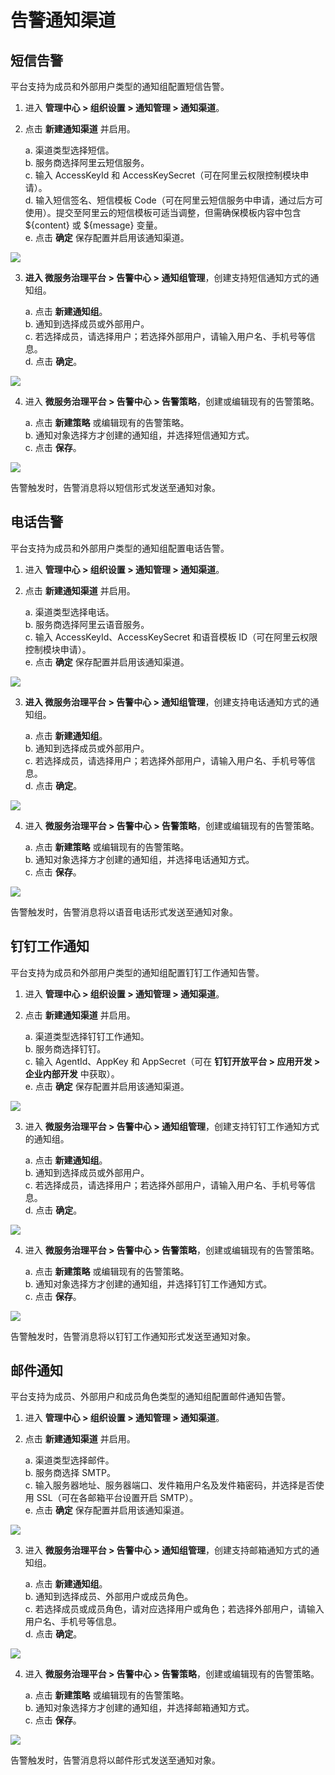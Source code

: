 # 告警通知渠道

## 短信告警

平台支持为成员和外部用户类型的通知组配置短信告警。 

1. 进入 **管理中心 > 组织设置 > 通知管理 > 通知渠道**。
 
2. 点击 **新建通知渠道** 并启用。 
  
    a. 渠道类型选择短信。  
    b. 服务商选择阿里云短信服务。   
    c. 输入 AccessKeyId 和 AccessKeySecret（可在阿里云权限控制模块申请）。  
    d. 输入短信签名、短信模板 Code（可在阿里云短信服务中申请，通过后方可使用）。提交至阿里云的短信模板可适当调整，但需确保模板内容中包含 ${content} 或 ${message} 变量。  
    e. 点击 **确定** 保存配置并启用该通知渠道。  
 
![](http://terminus-paas.oss-cn-hangzhou.aliyuncs.com/paas-doc/2021/12/24/fc5a8e55-cb82-4b98-a5d9-f3cdc31d5f78.png)  

3. **进入 微服务治理平台 > 告警中心 > 通知组管理**，创建支持短信通知方式的通知组。
  
    a. 点击 **新建通知组**。  
    b. 通知到选择成员或外部用户。   
    c. 若选择成员，请选择用户；若选择外部用户，请输入用户名、手机号等信息。  
    d. 点击 **确定**。  
 
![](http://terminus-paas.oss-cn-hangzhou.aliyuncs.com/paas-doc/2021/12/24/cf53bca6-4b9f-4b08-bcd7-4a1e0dc1567d.png)  

4. 进入 **微服务治理平台 > 告警中心 > 告警策略**，创建或编辑现有的告警策略。 
  
    a. 点击 **新建策略** 或编辑现有的告警策略。  
    b. 通知对象选择方才创建的通知组，并选择短信通知方式。   
    c. 点击 **保存**。  
 
![](http://terminus-paas.oss-cn-hangzhou.aliyuncs.com/paas-doc/2021/12/24/05b7179a-516f-4fd6-bdd2-6db19bf08877.png)  

告警触发时，告警消息将以短信形式发送至通知对象。  

## 电话告警

平台支持为成员和外部用户类型的通知组配置电话告警。

1. 进入 **管理中心 > 组织设置 > 通知管理 > 通知渠道**。
 
2. 点击 **新建通知渠道** 并启用。 
  
    a. 渠道类型选择电话。  
    b. 服务商选择阿里云语音服务。   
    c. 输入 AccessKeyId、AccessKeySecret 和语音模板 ID（可在阿里云权限控制模块申请）。  
    e. 点击 **确定** 保存配置并启用该通知渠道。  

![](http://terminus-paas.oss-cn-hangzhou.aliyuncs.com/paas-doc/2021/12/24/26cb9360-1759-4926-82a2-07acbd61c680.png)  

3. **进入 微服务治理平台 > 告警中心 > 通知组管理**，创建支持电话通知方式的通知组。
  
    a. 点击 **新建通知组**。  
    b. 通知到选择成员或外部用户。   
    c. 若选择成员，请选择用户；若选择外部用户，请输入用户名、手机号等信息。  
    d. 点击 **确定**。  
  
![](http://terminus-paas.oss-cn-hangzhou.aliyuncs.com/paas-doc/2021/12/22/9d0e9e39-2924-4bd2-b50e-4bb6774e7f57.png)  

4. 进入 **微服务治理平台 > 告警中心 > 告警策略**，创建或编辑现有的告警策略。 
  
    a. 点击 **新建策略** 或编辑现有的告警策略。  
    b. 通知对象选择方才创建的通知组，并选择电话通知方式。   
    c. 点击 **保存**。  
    
![](http://terminus-paas.oss-cn-hangzhou.aliyuncs.com/paas-doc/2021/12/22/10c00d40-18d1-420e-8c80-8793edd0d308.png)  

告警触发时，告警消息将以语音电话形式发送至通知对象。  

## 钉钉工作通知

平台支持为成员和外部用户类型的通知组配置钉钉工作通知告警。

1. 进入 **管理中心 > 组织设置 > 通知管理 > 通知渠道**。
 
2. 点击 **新建通知渠道** 并启用。 
  
    a. 渠道类型选择钉钉工作通知。  
    b. 服务商选择钉钉。   
    c. 输入 AgentId、AppKey 和 AppSecret（可在 **钉钉开放平台 > 应用开发 > 企业内部开发** 中获取）。  
    e. 点击 **确定** 保存配置并启用该通知渠道。
      
![](http://terminus-paas.oss-cn-hangzhou.aliyuncs.com/paas-doc/2021/12/24/489c6e40-96a3-4de5-91a9-0466653acc75.png)  

3. 进入 **微服务治理平台 > 告警中心 > 通知组管理**，创建支持钉钉工作通知方式的通知组。
  
    a. 点击 **新建通知组**。  
    b. 通知到选择成员或外部用户。   
    c. 若选择成员，请选择用户；若选择外部用户，请输入用户名、手机号等信息。  
    d. 点击 **确定**。

![](http://terminus-paas.oss-cn-hangzhou.aliyuncs.com/paas-doc/2021/12/22/9d0e9e39-2924-4bd2-b50e-4bb6774e7f57.png)  

4. 进入 **微服务治理平台 > 告警中心 > 告警策略**，创建或编辑现有的告警策略。 
  
    a. 点击 **新建策略** 或编辑现有的告警策略。  
    b. 通知对象选择方才创建的通知组，并选择钉钉工作通知方式。   
    c. 点击 **保存**。
    
![](http://terminus-paas.oss-cn-hangzhou.aliyuncs.com/paas-doc/2021/12/24/3ce8c387-c8b2-4cad-9c7c-b3c687af4aee.png)  

告警触发时，告警消息将以钉钉工作通知形式发送至通知对象。 

## 邮件通知

平台支持为成员、外部用户和成员角色类型的通知组配置邮件通知告警。

1. 进入 **管理中心 > 组织设置 > 通知管理 > 通知渠道**。
 
2. 点击 **新建通知渠道** 并启用。 
  
    a. 渠道类型选择邮件。  
    b. 服务商选择 SMTP。   
    c. 输入服务器地址、服务器端口、发件箱用户名及发件箱密码，并选择是否使用 SSL（可在各邮箱平台设置开启 SMTP）。  
    e. 点击 **确定** 保存配置并启用该通知渠道。
     
![](http://terminus-paas.oss-cn-hangzhou.aliyuncs.com/paas-doc/2021/12/24/32f07edc-796e-4324-903c-8fca2f38a8cf.png)  

3. 进入 **微服务治理平台 > 告警中心 > 通知组管理**，创建支持邮箱通知方式的通知组。
  
    a. 点击 **新建通知组**。  
    b. 通知到选择成员、外部用户或成员角色。   
    c. 若选择成员或成员角色，请对应选择用户或角色；若选择外部用户，请输入用户名、手机号等信息。  
    d. 点击 **确定**。
 
![](http://terminus-paas.oss-cn-hangzhou.aliyuncs.com/paas-doc/2021/12/22/9d0e9e39-2924-4bd2-b50e-4bb6774e7f57.png)  

4. 进入 **微服务治理平台 > 告警中心 > 告警策略**，创建或编辑现有的告警策略。 
  
    a. 点击 **新建策略** 或编辑现有的告警策略。  
    b. 通知对象选择方才创建的通知组，并选择邮箱通知方式。   
    c. 点击 **保存**。
 
![](http://terminus-paas.oss-cn-hangzhou.aliyuncs.com/paas-doc/2021/12/24/b51328ee-de3c-419c-8e10-0733c3d20575.png)  

告警触发时，告警消息将以邮件形式发送至通知对象。 
